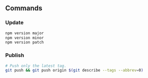 ## Commands

### Update

```s
npm version major
npm version minor
npm version patch
```

### Publish

```sh
# Push only the latest tag.
git push && git push origin $(git describe --tags --abbrev=0)
```
